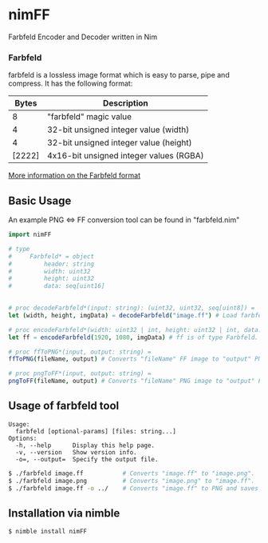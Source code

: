 # nimFF
Farbfeld Encoder and Decoder written in Nim

### Farbfeld

farbfeld is a lossless image format which is easy to parse, pipe and compress. It has the following format:


| Bytes | Description                             |
|-------|-----------------------------------------|
| 8     | "farbfeld" magic value                  |
| 4     | 32-bit unsigned integer value (width)   |
| 4     | 32-bit unsigned integer value (height)  |
|[2222] | 4x16-bit unsigned integer values (RGBA) |

[More information on the Farbfeld format](https://tools.suckless.org/farbfeld/)

## Basic Usage
An example PNG <=> FF conversion tool can be found in "farbfeld.nim"

```nim
import nimFF

# type
#     Farbfeld* = object
#         header: string
#         width: uint32
#         height: uint32
#         data: seq[uint16]     
        

# proc decodeFarbfeld*(input: string): (uint32, uint32, seq[uint8]) =
let (width, height, imgData) = decodeFarbfeld("image.ff") # Load farbfeld image data into a tuple. "imgData" is of seq[uint8] RGBA values with size of (width * height * 4)

# proc encodeFarbfeld*(width: uint32 | int, height: uint32 | int, data: seq[uint8]): Farbfeld =
let ff = encodeFarbfeld(1920, 1080, imgData) # ff is of type Farbfeld.

# proc ffToPNG*(input, output: string) =
ffToPNG(fileName, output) # Converts "fileName" FF image to "output" PNG.

# proc pngToFF*(input, output: string) =
pngToFF(fileName, output) # Converts "fileName" PNG image to "output" FF.

```

## Usage of farbfeld tool
```
Usage:
  farbfeld [optional-params] [files: string...]
Options:
  -h, --help      Display this help page.
  -v, --version   Show version info.
  -o=, --output=  Specify the output file.
```

```bash
$ ./farbfeld image.ff           # Converts "image.ff" to "image.png".
$ ./farbfeld image.png          # Converts "image.png" to "image.ff".
$ ./farbfeld image.ff -o ../    # Converts "image.ff" to PNG and saves it to the specified path. 
```

## Installation via nimble
```$ nimble install nimFF```
